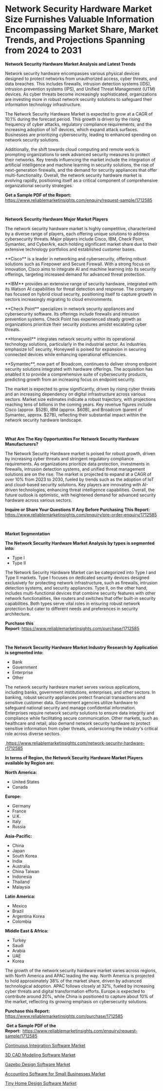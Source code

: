 <p><h1>Network Security Hardware Market Size Furnishes Valuable Information Encompassing Market Share, Market Trends, and Projections Spanning from 2024 to 2031</h1></p><p><strong>Network Security Hardware Market Analysis and Latest Trends</strong></p>
<p><p>Network security hardware encompasses various physical devices designed to protect networks from unauthorized access, cyber threats, and data breaches. This includes firewalls, intrusion detection systems (IDS), intrusion prevention systems (IPS), and Unified Threat Management (UTM) devices. As cyber threats become increasingly sophisticated, organizations are investing more in robust network security solutions to safeguard their information technology infrastructure.</p><p>The Network Security Hardware Market is expected to grow at a CAGR of 10.1% during the forecast period. This growth is driven by the rising frequency of cyber attacks, regulatory compliance requirements, and the increasing adoption of IoT devices, which expand attack surfaces. Businesses are prioritizing cybersecurity, leading to enhanced spending on network security solutions. </p><p>Additionally, the shift towards cloud computing and remote work is prompting organizations to seek advanced security measures to protect their networks. Key trends influencing the market include the integration of artificial intelligence and machine learning in security solutions, the rise of next-generation firewalls, and the demand for security appliances that offer multi-functionality. Overall, the network security hardware market is evolving rapidly, positioning itself as a critical component of comprehensive organizational security strategies.</p></p>
<p><strong>Get a Sample PDF of the Report:&nbsp;</strong> <a href="https://www.reliablemarketinsights.com/enquiry/request-sample/1712585?utm_campaign=1620&utm_medium=2&utm_source=Github&utm_content=ia&utm_term=22102024&utm_id=network-security-hardware">https://www.reliablemarketinsights.com/enquiry/request-sample/1712585</a></p>
<p>&nbsp;</p>
<p><strong>Network Security Hardware Major Market Players</strong></p>
<p><p>The network security hardware market is highly competitive, characterized by a diverse range of players, each offering unique solutions to address cybersecurity threats. Major players include Cisco, IBM, Check Point, Symantec, and CyberArk, each holding significant market share due to their extensive technology portfolios and established customer bases.</p><p>**Cisco** is a leader in networking and cybersecurity, offering robust solutions such as Firepower and Secure Firewall. With a strong focus on innovation, Cisco aims to integrate AI and machine learning into its security offerings, targeting increased demand for advanced threat protection.</p><p>**IBM** provides an extensive range of security hardware, integrated with its Watson AI capabilities for threat detection and response. The company has focused on hybrid cloud security, positioning itself to capture growth in sectors increasingly migrating to cloud environments. </p><p>**Check Point** specializes in network security appliances and cybersecurity software. Its offerings include firewalls and intrusion prevention systems. Check Point has experienced steady growth as organizations prioritize their security postures amidst escalating cyber threats.</p><p>**Honeywell** integrates network security within its operational technology solutions, particularly in the industrial sector. As industries emphasize IoT security, Honeywell is poised for expansion in securing connected devices while enhancing operational efficiencies.</p><p>**Symantec**, now part of Broadcom, continues to deliver strong endpoint security solutions integrated with hardware offerings. The acquisition has enabled it to provide a comprehensive suite of cybersecurity products, predicting growth from an increasing focus on endpoint security.</p><p>The market is expected to grow significantly, driven by rising cyber threats and an increasing dependency on digital infrastructure across various sectors. Market size estimates indicate a robust trajectory, with projections reaching tens of billions in the coming years. Key revenue figures include Cisco (approx. $52B), IBM (approx. $60B), and Broadcom (parent of Symantec, approx. $27B), reflecting their substantial impact within the network security hardware landscape.</p></p>
<p>&nbsp;</p>
<p><strong>What Are The Key Opportunities For Network Security Hardware Manufacturers?</strong></p>
<p><p>The Network Security Hardware market is poised for robust growth, driven by increasing cyber threats and stringent regulatory compliance requirements. As organizations prioritize data protection, investments in firewalls, intrusion detection systems, and unified threat management solutions are on the rise. The market is projected to expand at a CAGR of over 10% from 2023 to 2030, fueled by trends such as the adoption of IoT and cloud-based security solutions. Key players are innovating with AI-driven technologies, enhancing threat intelligence capabilities. Overall, the future outlook is optimistic, with heightened demand for advanced security hardware across various sectors.</p></p>
<p><strong>Inquire or Share Your Questions If Any Before Purchasing This Report:</strong> <a href="https://www.reliablemarketinsights.com/enquiry/pre-order-enquiry/1712585?utm_campaign=1620&utm_medium=2&utm_source=Github&utm_content=ia&utm_term=22102024&utm_id=network-security-hardware">https://www.reliablemarketinsights.com/enquiry/pre-order-enquiry/1712585</a></p>
<p>&nbsp;</p>
<p><strong>Market Segmentation</strong></p>
<p><strong>The Network Security Hardware Market Analysis by types is segmented into:</strong></p>
<p><ul><li>Type I</li><li>Type II</li></ul></p>
<p><p>The Network Security Hardware Market can be categorized into Type I and Type II markets. Type I focuses on dedicated security devices designed exclusively for protecting network infrastructure, such as firewalls, intrusion detection systems, and security appliances. Type II, on the other hand, includes multi-functional devices that combine security features with other network functionalities, like routers and switches that offer built-in security capabilities. Both types serve vital roles in ensuring robust network protection but cater to different needs and preferences in security architecture.</p></p>
<p><strong>Purchase this Report:&nbsp;</strong><a href="https://www.reliablemarketinsights.com/purchase/1712585?utm_campaign=1620&utm_medium=2&utm_source=Github&utm_content=ia&utm_term=22102024&utm_id=network-security-hardware">https://www.reliablemarketinsights.com/purchase/1712585</a></p>
<p>&nbsp;</p>
<p><strong>The Network Security Hardware Market Industry Research by Application is segmented into:</strong></p>
<p><ul><li>Bank</li><li>Government</li><li>Enterprise</li><li>Other</li></ul></p>
<p><p>The network security hardware market serves various applications, including banks, government institutions, enterprises, and other sectors. In banking, robust security appliances protect financial transactions and sensitive customer data. Government agencies utilize hardware to safeguard national security and manage confidential information. Enterprises require network security solutions to ensure data integrity and compliance while facilitating secure communication. Other markets, such as healthcare and retail, also demand network security hardware to protect sensitive information from cyber threats, underscoring the industry's critical role across diverse sectors.</p></p>
<p><a href="https://www.reliablemarketinsights.com/network-security-hardware-r1712585?utm_campaign=1620&utm_medium=2&utm_source=Github&utm_content=ia&utm_term=22102024&utm_id=network-security-hardware">&nbsp;https://www.reliablemarketinsights.com/network-security-hardware-r1712585</a></p>
<p><strong>In terms of Region, the Network Security Hardware Market Players available by Region are:</strong></p>
<p>
    <p> <strong> North America: </strong>
        <ul>
            <li>United States</li>
            <li>Canada</li>
        </ul>
        </p> 
    <p> <strong> Europe: </strong>
        <ul>
            <li>Germany</li>
            <li>France</li>
            <li>U.K.</li>
            <li>Italy</li>
            <li>Russia</li>
        </ul>
        </p> 
    <p> <strong> Asia-Pacific: </strong>
        <ul>
            <li>China</li>
            <li>Japan</li>
            <li>South Korea</li>
            <li>India</li>
            <li>Australia</li>
            <li>China Taiwan</li>
            <li>Indonesia</li>
            <li>Thailand</li>
            <li>Malaysia</li>
        </ul>
        </p> 
    <p> <strong> Latin America: </strong>
        <ul>
            <li>Mexico</li>
            <li>Brazil</li>
            <li>Argentina Korea</li>
            <li>Colombia</li>
        </ul>
        </p> 
    <p> <strong> Middle East & Africa: </strong>
        <ul>
            <li>Turkey</li>
            <li>Saudi</li>
            <li>Arabia</li>
            <li>UAE</li>
            <li>Korea</li>
        </ul>
    </p>
    </p>
<p><p>The growth of the network security hardware market varies across regions, with North America and APAC leading the way. North America is projected to hold approximately 38% of the market share, driven by advanced technological adoption. APAC follows closely at 32%, fueled by increasing cyber threats and digital transformation efforts. Europe is expected to contribute around 20%, while China is positioned to capture about 10% of the market, reflecting its growing emphasis on cybersecurity solutions.</p></p>
<p><strong>Purchase this Report: </strong><a href="https://www.reliablemarketinsights.com/purchase/1712585?utm_campaign=1620&utm_medium=2&utm_source=Github&utm_content=ia&utm_term=22102024&utm_id=network-security-hardware">https://www.reliablemarketinsights.com/purchase/1712585</a></p>
<p>&nbsp;<strong>Get a Sample PDF of the Report:&nbsp;&nbsp;</strong><a href="https://www.reliablemarketinsights.com/enquiry/request-sample/1712585?utm_campaign=1620&utm_medium=2&utm_source=Github&utm_content=ia&utm_term=22102024&utm_id=network-security-hardware">https://www.reliablemarketinsights.com/enquiry/request-sample/1712585</a></p>
<p><strong></strong></p>
<p><p><a href="https://github.com/JakirUddin511/Market-Research-Report-List-1/blob/main/continuous-integration-software-market.md?utm_campaign=1620&utm_medium=2&utm_source=Github&utm_content=ia&utm_term=22102024&utm_id=network-security-hardware">Continuous Integration Software Market</a></p><p><a href="https://www.linkedin.com/pulse/3d-cad-modeling-software-industry-forecast-market-shifts-rbfgf?utm_campaign=1620&utm_medium=2&utm_source=Github&utm_content=ia&utm_term=22102024&utm_id=network-security-hardware">3D CAD Modeling Software Market</a></p><p><a href="https://www.linkedin.com/pulse/gazebo-design-software-market-size-share-growth-analysis-quavf?utm_campaign=1620&utm_medium=2&utm_source=Github&utm_content=ia&utm_term=22102024&utm_id=network-security-hardware">Gazebo Design Software Market</a></p><p><a href="https://www.linkedin.com/pulse/accounting-software-small-businesses-market-size-growth-vsq4f?utm_campaign=1620&utm_medium=2&utm_source=Github&utm_content=ia&utm_term=22102024&utm_id=network-security-hardware">Accounting Software for Small Businesses Market</a></p><p><a href="https://www.linkedin.com/pulse/tiny-home-design-software-industry-sector-market-dynamics-wzfwf?utm_campaign=1620&utm_medium=2&utm_source=Github&utm_content=ia&utm_term=22102024&utm_id=network-security-hardware">Tiny Home Design Software Market</a></p></p>